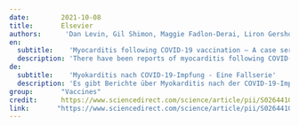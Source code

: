 ```yaml
---
date:        2021-10-08
title:       Elsevier 
authors:      'Dan Levin, Gil Shimon, Maggie Fadlon-Derai, Liron Gershovitz, Amiram Shovali, Anat Sebbag, Shakib Bader, Noam Fink, Barak Gordo'
en:
  subtitle:    'Myocarditis following COVID-19 vaccination – A case series'
  description: 'There have been reports of myocarditis following COVID-19 vaccination. We surveyed all hospitalized military personnel in the Isareli Defense Forces during the period of the COVID-19 vaccination operation (12/28/2021–3/7/2021) for diagnosed myocarditis. We identified 7 cases of myocarditis with symptoms starting in the first week after the second dose of COVID-19 Pfizer-BioNTech vaccine. One case of myocarditis diagnosed 10 days after the second dose of the vaccine was not included. These 8 cases comprise of all events of myocarditis diagnosed in military personnel during this time period. All patients were young and generally healthy. All had mild disease with no sequalae. The incidence of myocarditis in the week following a second dose of the vaccine was 5.07/100,000 people vaccinated. Due to the nature of this report no causality could be established. Clinicians should be aware of the possibility of myocarditis following Pfizer-BioNTech vaccination. True incidence rates should be further investigated.'
de: 
  subtitle:    'Myokarditis nach COVID-19-Impfung - Eine Fallserie'
  description: 'Es gibt Berichte über Myokarditis nach der COVID-19-Impfung. Wir untersuchten alle hospitalisierten Militärangehörigen der Isareli Defense Forces während des Zeitraums der COVID-19-Impfaktion (28.12.2021-3.7.2021) auf diagnostizierte Myokarditis. Wir haben 7 Fälle von Myokarditis identifiziert, deren Symptome in der ersten Woche nach der zweiten Dosis des COVID-19-Impfstoffs von Pfizer-BioNTech begannen. Ein Fall von Myokarditis, der 10 Tage nach der zweiten Dosis des Impfstoffs diagnostiziert wurde, wurde nicht berücksichtigt. Diese 8 Fälle umfassen alle Fälle von Myokarditis, die in diesem Zeitraum bei Militärangehörigen diagnostiziert wurden. Alle Patienten waren jung und im Allgemeinen gesund. Alle hatten einen milden Krankheitsverlauf ohne Folgeschäden. Die Inzidenz der Myokarditis in der Woche nach einer zweiten Impfdosis betrug 5,07/100.000 Geimpfte. Aufgrund des Charakters dieses Berichts konnte keine Kausalität festgestellt werden. Kliniker sollten sich der Möglichkeit einer Myokarditis nach einer Impfung mit Pfizer-BioNTech bewusst sein. Die tatsächlichen Inzidenzraten sollten weiter untersucht werden.'
group:       "Vaccines"
credit:      https://www.sciencedirect.com/science/article/pii/S0264410X21011725?via%3Dihub
link:       "https://www.sciencedirect.com/science/article/pii/S0264410X21011646/pdfft?md5=2142a3e41d3a8f2a48d054a39ca10fb7&pid=1-s2.0-S0264410X21011646-main.pdf"
---
```

<object data="{{ page.link }}" style='height:calc(100vh - 400px); width: 100%' type='application/pdf'></object>